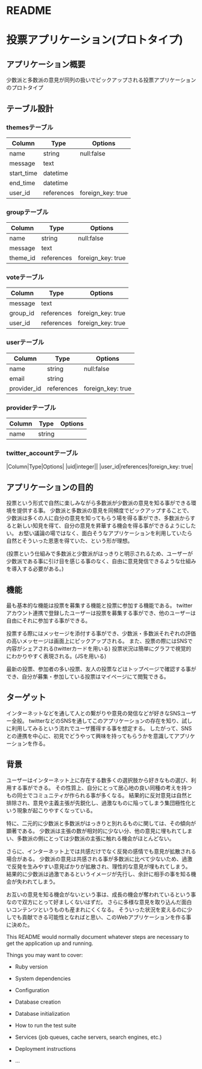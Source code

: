 # README

# 投票アプリケーション(プロトタイプ)

## アプリケーション概要
少数派と多数派の意見が同列の扱いでピックアップされる投票アプリケーションのプロトタイプ

## テーブル設計

### themesテーブル

|Column|Type|Options|
|------|----|-------|
|name|string|null:false|
|message|text||
|start_time|datetime||
|end_time|datetime||
|user_id|references|foreign_key: true|

### groupテーブル
|Column|Type|Options|
|------|----|-------|
|name|string|null:false|
|message|text||
|theme_id|references|foreign_key: true|

### voteテーブル
|Column|Type|Options|
|------|----|-------|
|message|text||
|group_id|references|foreign_key: true|
|user_id|references|foreign_key: true|

### userテーブル
|Column|Type|Options|
|------|----|-------|
|name|string|null:false|
|email|string||
|provider_id|references|foreign_key: true|

### providerテーブル
|Column|Type|Options|
|------|----|-------|
|name|string||

### twitter_accountテーブル
|Column|Type|Options|
|uid|integer||
|user_id|references|foreign_key: true|




## アプリケーションの目的
投票という形式で自然に楽しみながら多数派が少数派の意見を知る事ができる環境を提供する事。
少数派と多数派の意見を同頻度でピックアップすることで、少数派は多くの人に自分の意見を知ってもらう場を得る事ができ、多数派からすると新しい知見を得て、自分の意見を昇華する機会を得る事ができるようにしたい。
お堅い議論の場ではなく、面白そうなアプリケーションを利用していたら自然とそういった恩恵を得ていた、という形が理想。

(投票という仕組みで多数派と少数派がはっきりと明示されるため、ユーザーが少数派である事に引け目を感じる事のなく、自由に意見発信できるような仕組みを導入する必要がある。)

## 機能
最も基本的な機能は投票を募集する機能と投票に参加する機能である。
twitterアカウント連携で登録したユーザーは投票を募集する事ができ、他のユーザーは自由にそれに参加する事ができる。

投票する際にはメッセージを添付する事ができ、少数派・多数派それぞれの評価の高いメッセージは画面上にピックアップされる。
また、投票の際にはSNSで内容がシェアされる(twitterカードを用いる)
投票状況は簡単にグラフで視覚的にわかりやすく表現される。(JSを用いる)

最新の投票、参加者の多い投票、友人の投票などはトップページで確認する事ができ、自分が募集・参加している投票はマイページにて閲覧できる。

## ターゲット
インターネットなどを通して人との繋がりや意見の発信などが好きなSNSユーザー全般。
twitterなどのSNSを通してこのアプリケーションの存在を知り、試しに利用してみるという流れでユーザ獲得する事を想定する。
したがって、SNSとの連携を中心に、初見でどうやって興味を持ってもらうかを意識してアプリケーションを作る。

## 背景
ユーザーはインターネット上に存在する数多くの選択肢から好きなもの選び、利用する事ができる。
その性質上、自分にとって居心地の良い同種の考えを持つもの同士でコミュニティが作られる事が多くなる。
結果的に反対意見は自然と排除され、意見や主義主張が先鋭化し、過激なものに陥ってしまう集団極性化という現象が起こりやすくなっている。

特に、二元的に少数派と多数派がはっきりと別れるものに関しては、その傾向が顕著である。
少数派は主張の数が相対的に少ない分、他の意見に埋もれてしまい、多数派の側にとっては少数派の主張に触れる機会がほとんどない。

さらに、インターネット上では共感だけでなく反発の感情でも意見が拡散される場合がある。
少数派の意見は共感される事が多数派に比べて少ないため、過激で反発を生みやすい意見ばかりが拡散され、理性的な意見が埋もれてしまう。
結果的に少数派は過激であるというイメージが先行し、余計に相手の事を知る機会が失われてしまう。

お互いの意見を知る機会がないという事は、成長の機会が奪われているという事なので双方にとって好ましくないはずだ。
さらに多様な意見を取り込んだ面白いコンテンツというものも産まれにくくなる。
そういった状況を変えるのに少しでも貢献できる可能性となればと思い、このWebアプリケーションを作る事に決めた。



This README would normally document whatever steps are necessary to get the
application up and running.

Things you may want to cover:

* Ruby version

* System dependencies

* Configuration

* Database creation

* Database initialization

* How to run the test suite

* Services (job queues, cache servers, search engines, etc.)

* Deployment instructions

* ...



